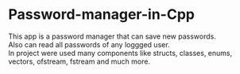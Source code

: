 # Password-manager-in-Cpp</br>

This app is a password manager that can save new passwords.</br>
Also can read all passwords of any loggged user.</br>
In project were used many components like structs, classes, enums, vectors,
ofstream, fstream and much more.
